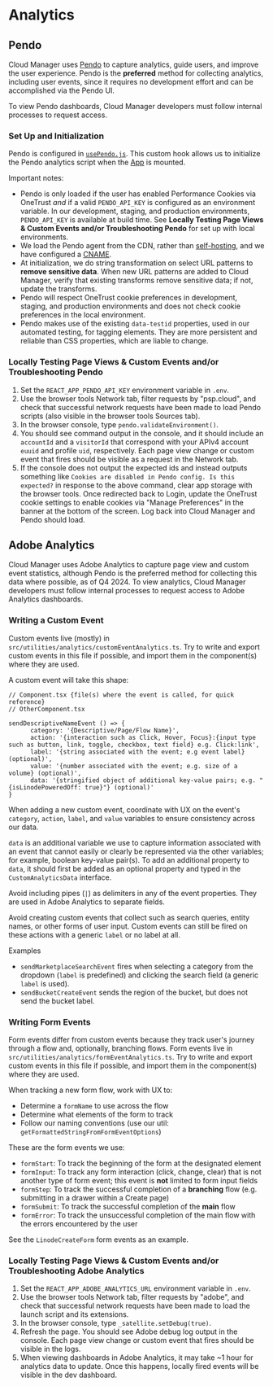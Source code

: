 # Analytics

## Pendo

Cloud Manager uses [Pendo](https://www.pendo.io/pendo-for-your-customers/) to capture analytics, guide users, and improve the user experience. Pendo is the **preferred** method for collecting analytics, including user events, since it requires no development effort and can be accomplished via the Pendo UI.

To view Pendo dashboards, Cloud Manager developers must follow internal processes to request access.

### Set Up and Initialization

Pendo is configured in [`usePendo.js`](https://github.com/linode/manager/blob/develop/packages/manager/src/hooks/usePendo.ts). This custom hook allows us to initialize the Pendo analytics script when the [App](https://github.com/linode/manager/blob/develop/packages/manager/src/App.tsx#L56) is mounted.

Important notes:

- Pendo is only loaded if the user has enabled Performance Cookies via OneTrust *and* if a valid `PENDO_API_KEY` is configured as an environment variable. In our development, staging, and production environments, `PENDO_API_KEY` is available at build time. See **Locally Testing Page Views & Custom Events and/or Troubleshooting Pendo** for set up with local environments.
- We load the Pendo agent from the CDN, rather than [self-hosting](https://support.pendo.io/hc/en-us/articles/360038969692-Self-hosting-the-Pendo-agent), and we have configured a [CNAME](https://support.pendo.io/hc/en-us/articles/360043539891-CNAME-for-Pendo).
- At initialization, we do string transformation on select URL patterns to **remove  sensitive data**. When new URL patterns are added to Cloud Manager, verify that existing transforms remove sensitive data; if not, update the transforms.
- Pendo will respect OneTrust cookie preferences in development, staging, and production environments and does not check cookie preferences in the local environment.
- Pendo makes use of the existing `data-testid` properties, used in our automated testing, for tagging elements. They are more persistent and reliable than CSS properties, which are liable to change.

### Locally Testing Page Views & Custom Events and/or Troubleshooting Pendo

1. Set the `REACT_APP_PENDO_API_KEY` environment variable in `.env`.
2. Use the browser tools Network tab, filter requests by "psp.cloud", and check that successful network requests have been made to load Pendo scripts (also visible in the browser tools Sources tab).
3. In the browser console, type `pendo.validateEnvironment()`.
4. You should see command output in the console, and it should include an `accountId` and a `visitorId` that correspond with your APIv4 account `euuid` and profile `uid`, respectively. Each page view change or custom event that fires should be visible as a request in the Network tab.
5. If the console does not output the expected ids and instead outputs something like `Cookies are disabled in Pendo config. Is this expected?` in response to the above command, clear app storage with the browser tools. Once redirected back to Login, update the OneTrust cookie settings to enable cookies via "Manage Preferences" in the banner at the bottom of the screen. Log back into Cloud Manager and Pendo should load.

## Adobe Analytics

Cloud Manager uses Adobe Analytics to capture page view and custom event statistics, although Pendo is the preferred method for collecting this data where possible, as of Q4 2024. To view analytics, Cloud Manager developers must follow internal processes to request access to Adobe Analytics dashboards.

### Writing a Custom Event

Custom events live (mostly) in `src/utilities/analytics/customEventAnalytics.ts`. Try to write and export custom events in this file if possible, and import them in the component(s) where they are used.

A custom event will take this shape:

```tsx
// Component.tsx {file(s) where the event is called, for quick reference}
// OtherComponent.tsx

sendDescriptiveNameEvent () => {
      category: '{Descriptive/Page/Flow Name}',
      action: '{interaction such as Click, Hover, Focus}:{input type such as button, link, toggle, checkbox, text field} e.g. Click:link',
      label: '{string associated with the event; e.g event label} (optional)',
      value: '{number associated with the event; e.g. size of a volume} (optional)',
      data: '{stringified object of additional key-value pairs; e.g. "{isLinodePoweredOff: true}"} (optional)'
}
```

When adding a new custom event, coordinate with UX on the event's `category`, `action`, `label`, and `value` variables to ensure consistency across our data.

`data` is an additional variable we use to capture information associated with an event that cannot easily or clearly be represented via the other variables; for example, boolean key-value pair(s). To add an additional property to `data`, it should first be added as an optional property and typed in the `CustomAnalyticsData` interface.

Avoid including pipes (`|`) as delimiters in any of the event properties. They are used in Adobe Analytics to separate fields.

Avoid creating custom events that collect such as search queries, entity names, or other forms of user input. Custom events can still be fired on these actions with a generic `label` or no label at all.

Examples

- `sendMarketplaceSearchEvent` fires when selecting a category from the dropdown (`label` is predefined) and clicking the search field (a generic `label` is used).
- `sendBucketCreateEvent` sends the region of the bucket, but does not send the bucket label.

### Writing Form Events

Form events differ from custom events because they track user's journey through a flow and, optionally, branching flows. Form events live in `src/utilities/analytics/formEventAnalytics.ts`. Try to write and export custom events in this file if possible, and import them in the component(s) where they are used.

When tracking a new form flow, work with UX to:

- Determine a `formName` to use across the flow
- Determine what elements of the form to track
- Follow our naming conventions (use our util: `getFormattedStringFromFormEventOptions`)

These are the form events we use:

- `formStart`: To track the beginning of the form at the designated element
- `formInput`: To track any form interaction (click, change, clear) that is not another type of form event; this event is **not** limited to form input fields
- `formStep`: To track the successful completion of a **branching** flow (e.g. submitting in a drawer within a Create page)
- `formSubmit`: To track the successful completion of the **main** flow
- `formError`: To track the unsuccessful completion of the main flow with the errors encountered by the user

See the `LinodeCreateForm` form events as an example.

### Locally Testing Page Views & Custom Events and/or Troubleshooting Adobe Analytics

1. Set the `REACT_APP_ADOBE_ANALYTICS_URL` environment variable in `.env`.
2. Use the browser tools Network tab, filter requests by "adobe", and check that successful network requests have been made to load the launch script and its extensions.
3. In the browser console, type `_satellite.setDebug(true)`.
4. Refresh the page. You should see Adobe debug log output in the console. Each page view change or custom event that fires should be visible in the logs.
5. When viewing dashboards in Adobe Analytics, it may take ~1 hour for analytics data to update. Once this happens, locally fired events will be visible in the dev dashboard.
